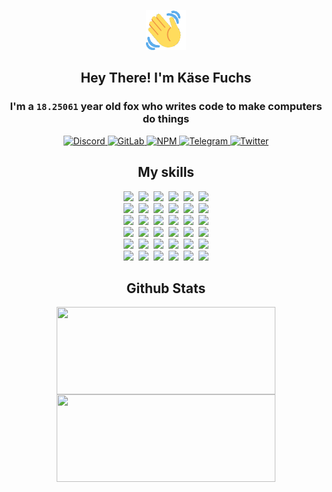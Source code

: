 <div><p align=center><img src=./resources/images/wave.gif width=64px height=64px></p><h2 align=center>Hey There! I'm Käse Fuchs</h2><h3 align=center>I'm a <code>18.25061</code> year old fox who writes code to make computers do things</h3><p align=center><a href=https://discord.com/users/507526681125322772><img alt=Discord src="https://img.shields.io/badge/Discord-5865F2?logo=discord&logoColor=white&style=flat-square#4cd0e43b6a7eb92952ba8fc489723eeb"> </a><a href=https://gitlab.com/kasefuchs><img alt=GitLab src="https://img.shields.io/badge/GitLab-330F63?logo=gitlab&logoColor=white&style=flat-square#4cd0e43b6a7eb92952ba8fc489723eeb"> </a><a href=https://npmjs.com/~kasefuchs><img alt=NPM src="https://img.shields.io/badge/NPM-CB3837?logo=npm&logoColor=white&style=flat-square#4cd0e43b6a7eb92952ba8fc489723eeb"> </a><a href=https://t.me/kasefuchs><img alt=Telegram src="https://img.shields.io/badge/Telegram-2CA5E0?logo=telegram&logoColor=white&style=flat-square#4cd0e43b6a7eb92952ba8fc489723eeb"> </a><a href=https://twitter.com/kasefuchs><img alt=Twitter src="https://img.shields.io/badge/Twitter-1DA1F2?logo=twitter&logoColor=white&style=flat-square#4cd0e43b6a7eb92952ba8fc489723eeb"></a></p><h2 align=center>My skills</h2><p align=center><a href=https://aws.amazon.com/ ><picture><source srcset="https://skillicons.dev/icons?i=aws&theme=dark#4cd0e43b6a7eb92952ba8fc489723eeb" media="(prefers-color-scheme: dark)"><source srcset="https://skillicons.dev/icons?i=aws&theme=light#4cd0e43b6a7eb92952ba8fc489723eeb" media="(prefers-color-scheme: light), (prefers-color-scheme: no-preference)"><img src="https://skillicons.dev/icons?i=aws&theme=light#4cd0e43b6a7eb92952ba8fc489723eeb"></picture></a>&nbsp;&nbsp;<a href=https://en.wikipedia.org/wiki/Bash_(Unix_shell)><picture><source srcset="https://skillicons.dev/icons?i=bash&theme=dark#4cd0e43b6a7eb92952ba8fc489723eeb" media="(prefers-color-scheme: dark)"><source srcset="https://skillicons.dev/icons?i=bash&theme=light#4cd0e43b6a7eb92952ba8fc489723eeb" media="(prefers-color-scheme: light), (prefers-color-scheme: no-preference)"><img src="https://skillicons.dev/icons?i=bash&theme=light#4cd0e43b6a7eb92952ba8fc489723eeb"></picture></a>&nbsp;&nbsp;<a href=https://discord.com/developers/docs><picture><source srcset="https://skillicons.dev/icons?i=bots&theme=dark#4cd0e43b6a7eb92952ba8fc489723eeb" media="(prefers-color-scheme: dark)"><source srcset="https://skillicons.dev/icons?i=bots&theme=light#4cd0e43b6a7eb92952ba8fc489723eeb" media="(prefers-color-scheme: light), (prefers-color-scheme: no-preference)"><img src="https://skillicons.dev/icons?i=bots&theme=light#4cd0e43b6a7eb92952ba8fc489723eeb"></picture></a>&nbsp;&nbsp;<a href=https://www.cloudflare.com/ ><picture><source srcset="https://skillicons.dev/icons?i=cloudflare&theme=dark#4cd0e43b6a7eb92952ba8fc489723eeb" media="(prefers-color-scheme: dark)"><source srcset="https://skillicons.dev/icons?i=cloudflare&theme=light#4cd0e43b6a7eb92952ba8fc489723eeb" media="(prefers-color-scheme: light), (prefers-color-scheme: no-preference)"><img src="https://skillicons.dev/icons?i=cloudflare&theme=light#4cd0e43b6a7eb92952ba8fc489723eeb"></picture></a>&nbsp;&nbsp;<a href=https://en.wikipedia.org/wiki/CSS><picture><source srcset="https://skillicons.dev/icons?i=css&theme=dark#4cd0e43b6a7eb92952ba8fc489723eeb" media="(prefers-color-scheme: dark)"><source srcset="https://skillicons.dev/icons?i=css&theme=light#4cd0e43b6a7eb92952ba8fc489723eeb" media="(prefers-color-scheme: light), (prefers-color-scheme: no-preference)"><img src="https://skillicons.dev/icons?i=css&theme=light#4cd0e43b6a7eb92952ba8fc489723eeb"></picture></a>&nbsp;&nbsp;<a href=https://www.docker.com/ ><picture><source srcset="https://skillicons.dev/icons?i=docker&theme=dark#4cd0e43b6a7eb92952ba8fc489723eeb" media="(prefers-color-scheme: dark)"><source srcset="https://skillicons.dev/icons?i=docker&theme=light#4cd0e43b6a7eb92952ba8fc489723eeb" media="(prefers-color-scheme: light), (prefers-color-scheme: no-preference)"><img src="https://skillicons.dev/icons?i=docker&theme=light#4cd0e43b6a7eb92952ba8fc489723eeb"></picture></a><br><a href=https://www.electronjs.org/ ><picture><source srcset="https://skillicons.dev/icons?i=electron&theme=dark#4cd0e43b6a7eb92952ba8fc489723eeb" media="(prefers-color-scheme: dark)"><source srcset="https://skillicons.dev/icons?i=electron&theme=light#4cd0e43b6a7eb92952ba8fc489723eeb" media="(prefers-color-scheme: light), (prefers-color-scheme: no-preference)"><img src="https://skillicons.dev/icons?i=electron&theme=light#4cd0e43b6a7eb92952ba8fc489723eeb"></picture></a>&nbsp;&nbsp;<a href=https://expressjs.com/ ><picture><source srcset="https://skillicons.dev/icons?i=express&theme=dark#4cd0e43b6a7eb92952ba8fc489723eeb" media="(prefers-color-scheme: dark)"><source srcset="https://skillicons.dev/icons?i=express&theme=light#4cd0e43b6a7eb92952ba8fc489723eeb" media="(prefers-color-scheme: light), (prefers-color-scheme: no-preference)"><img src="https://skillicons.dev/icons?i=express&theme=light#4cd0e43b6a7eb92952ba8fc489723eeb"></picture></a>&nbsp;&nbsp;<a href=https://www.figma.com/ ><picture><source srcset="https://skillicons.dev/icons?i=figma&theme=dark#4cd0e43b6a7eb92952ba8fc489723eeb" media="(prefers-color-scheme: dark)"><source srcset="https://skillicons.dev/icons?i=figma&theme=light#4cd0e43b6a7eb92952ba8fc489723eeb" media="(prefers-color-scheme: light), (prefers-color-scheme: no-preference)"><img src="https://skillicons.dev/icons?i=figma&theme=light#4cd0e43b6a7eb92952ba8fc489723eeb"></picture></a>&nbsp;&nbsp;<a href=https://firebase.google.com/ ><picture><source srcset="https://skillicons.dev/icons?i=firebase&theme=dark#4cd0e43b6a7eb92952ba8fc489723eeb" media="(prefers-color-scheme: dark)"><source srcset="https://skillicons.dev/icons?i=firebase&theme=light#4cd0e43b6a7eb92952ba8fc489723eeb" media="(prefers-color-scheme: light), (prefers-color-scheme: no-preference)"><img src="https://skillicons.dev/icons?i=firebase&theme=light#4cd0e43b6a7eb92952ba8fc489723eeb"></picture></a>&nbsp;&nbsp;<a href=https://flask.palletsprojects.com/ ><picture><source srcset="https://skillicons.dev/icons?i=flask&theme=dark#4cd0e43b6a7eb92952ba8fc489723eeb" media="(prefers-color-scheme: dark)"><source srcset="https://skillicons.dev/icons?i=flask&theme=light#4cd0e43b6a7eb92952ba8fc489723eeb" media="(prefers-color-scheme: light), (prefers-color-scheme: no-preference)"><img src="https://skillicons.dev/icons?i=flask&theme=light#4cd0e43b6a7eb92952ba8fc489723eeb"></picture></a>&nbsp;&nbsp;<a href=https://cloud.google.com/ ><picture><source srcset="https://skillicons.dev/icons?i=gcp&theme=dark#4cd0e43b6a7eb92952ba8fc489723eeb" media="(prefers-color-scheme: dark)"><source srcset="https://skillicons.dev/icons?i=gcp&theme=light#4cd0e43b6a7eb92952ba8fc489723eeb" media="(prefers-color-scheme: light), (prefers-color-scheme: no-preference)"><img src="https://skillicons.dev/icons?i=gcp&theme=light#4cd0e43b6a7eb92952ba8fc489723eeb"></picture></a><br><a href=https://git-scm.com/ ><picture><source srcset="https://skillicons.dev/icons?i=git&theme=dark#4cd0e43b6a7eb92952ba8fc489723eeb" media="(prefers-color-scheme: dark)"><source srcset="https://skillicons.dev/icons?i=git&theme=light#4cd0e43b6a7eb92952ba8fc489723eeb" media="(prefers-color-scheme: light), (prefers-color-scheme: no-preference)"><img src="https://skillicons.dev/icons?i=git&theme=light#4cd0e43b6a7eb92952ba8fc489723eeb"></picture></a>&nbsp;&nbsp;<a href=https://github.com/ ><picture><source srcset="https://skillicons.dev/icons?i=github&theme=dark#4cd0e43b6a7eb92952ba8fc489723eeb" media="(prefers-color-scheme: dark)"><source srcset="https://skillicons.dev/icons?i=github&theme=light#4cd0e43b6a7eb92952ba8fc489723eeb" media="(prefers-color-scheme: light), (prefers-color-scheme: no-preference)"><img src="https://skillicons.dev/icons?i=github&theme=light#4cd0e43b6a7eb92952ba8fc489723eeb"></picture></a>&nbsp;&nbsp;<a href=https://gitlab.com/ ><picture><source srcset="https://skillicons.dev/icons?i=gitlab&theme=dark#4cd0e43b6a7eb92952ba8fc489723eeb" media="(prefers-color-scheme: dark)"><source srcset="https://skillicons.dev/icons?i=gitlab&theme=light#4cd0e43b6a7eb92952ba8fc489723eeb" media="(prefers-color-scheme: light), (prefers-color-scheme: no-preference)"><img src="https://skillicons.dev/icons?i=gitlab&theme=light#4cd0e43b6a7eb92952ba8fc489723eeb"></picture></a>&nbsp;&nbsp;<a href=https://www.heroku.com/ ><picture><source srcset="https://skillicons.dev/icons?i=heroku&theme=dark#4cd0e43b6a7eb92952ba8fc489723eeb" media="(prefers-color-scheme: dark)"><source srcset="https://skillicons.dev/icons?i=heroku&theme=light#4cd0e43b6a7eb92952ba8fc489723eeb" media="(prefers-color-scheme: light), (prefers-color-scheme: no-preference)"><img src="https://skillicons.dev/icons?i=heroku&theme=light#4cd0e43b6a7eb92952ba8fc489723eeb"></picture></a>&nbsp;&nbsp;<a href=https://en.wikipedia.org/wiki/HTML><picture><source srcset="https://skillicons.dev/icons?i=html&theme=dark#4cd0e43b6a7eb92952ba8fc489723eeb" media="(prefers-color-scheme: dark)"><source srcset="https://skillicons.dev/icons?i=html&theme=light#4cd0e43b6a7eb92952ba8fc489723eeb" media="(prefers-color-scheme: light), (prefers-color-scheme: no-preference)"><img src="https://skillicons.dev/icons?i=html&theme=light#4cd0e43b6a7eb92952ba8fc489723eeb"></picture></a>&nbsp;&nbsp;<a href=https://en.wikipedia.org/wiki/JavaScript><picture><source srcset="https://skillicons.dev/icons?i=js&theme=dark#4cd0e43b6a7eb92952ba8fc489723eeb" media="(prefers-color-scheme: dark)"><source srcset="https://skillicons.dev/icons?i=js&theme=light#4cd0e43b6a7eb92952ba8fc489723eeb" media="(prefers-color-scheme: light), (prefers-color-scheme: no-preference)"><img src="https://skillicons.dev/icons?i=js&theme=light#4cd0e43b6a7eb92952ba8fc489723eeb"></picture></a><br><a href=https://en.wikipedia.org/wiki/Linux><picture><source srcset="https://skillicons.dev/icons?i=linux&theme=dark#4cd0e43b6a7eb92952ba8fc489723eeb" media="(prefers-color-scheme: dark)"><source srcset="https://skillicons.dev/icons?i=linux&theme=light#4cd0e43b6a7eb92952ba8fc489723eeb" media="(prefers-color-scheme: light), (prefers-color-scheme: no-preference)"><img src="https://skillicons.dev/icons?i=linux&theme=light#4cd0e43b6a7eb92952ba8fc489723eeb"></picture></a>&nbsp;&nbsp;<a href=https://mui.com/ ><picture><source srcset="https://skillicons.dev/icons?i=materialui&theme=dark#4cd0e43b6a7eb92952ba8fc489723eeb" media="(prefers-color-scheme: dark)"><source srcset="https://skillicons.dev/icons?i=materialui&theme=light#4cd0e43b6a7eb92952ba8fc489723eeb" media="(prefers-color-scheme: light), (prefers-color-scheme: no-preference)"><img src="https://skillicons.dev/icons?i=materialui&theme=light#4cd0e43b6a7eb92952ba8fc489723eeb"></picture></a>&nbsp;&nbsp;<a href=https://en.wikipedia.org/wiki/Markdown><picture><source srcset="https://skillicons.dev/icons?i=md&theme=dark#4cd0e43b6a7eb92952ba8fc489723eeb" media="(prefers-color-scheme: dark)"><source srcset="https://skillicons.dev/icons?i=md&theme=light#4cd0e43b6a7eb92952ba8fc489723eeb" media="(prefers-color-scheme: light), (prefers-color-scheme: no-preference)"><img src="https://skillicons.dev/icons?i=md&theme=light#4cd0e43b6a7eb92952ba8fc489723eeb"></picture></a>&nbsp;&nbsp;<a href=https://www.mongodb.com/ ><picture><source srcset="https://skillicons.dev/icons?i=mongodb&theme=dark#4cd0e43b6a7eb92952ba8fc489723eeb" media="(prefers-color-scheme: dark)"><source srcset="https://skillicons.dev/icons?i=mongodb&theme=light#4cd0e43b6a7eb92952ba8fc489723eeb" media="(prefers-color-scheme: light), (prefers-color-scheme: no-preference)"><img src="https://skillicons.dev/icons?i=mongodb&theme=light#4cd0e43b6a7eb92952ba8fc489723eeb"></picture></a>&nbsp;&nbsp;<a href=https://www.mysql.com/ ><picture><source srcset="https://skillicons.dev/icons?i=mysql&theme=dark#4cd0e43b6a7eb92952ba8fc489723eeb" media="(prefers-color-scheme: dark)"><source srcset="https://skillicons.dev/icons?i=mysql&theme=light#4cd0e43b6a7eb92952ba8fc489723eeb" media="(prefers-color-scheme: light), (prefers-color-scheme: no-preference)"><img src="https://skillicons.dev/icons?i=mysql&theme=light#4cd0e43b6a7eb92952ba8fc489723eeb"></picture></a>&nbsp;&nbsp;<a href=https://nextjs.org/ ><picture><source srcset="https://skillicons.dev/icons?i=nextjs&theme=dark#4cd0e43b6a7eb92952ba8fc489723eeb" media="(prefers-color-scheme: dark)"><source srcset="https://skillicons.dev/icons?i=nextjs&theme=light#4cd0e43b6a7eb92952ba8fc489723eeb" media="(prefers-color-scheme: light), (prefers-color-scheme: no-preference)"><img src="https://skillicons.dev/icons?i=nextjs&theme=light#4cd0e43b6a7eb92952ba8fc489723eeb"></picture></a><br><a href=https://nodejs.org/en/ ><picture><source srcset="https://skillicons.dev/icons?i=nodejs&theme=dark#4cd0e43b6a7eb92952ba8fc489723eeb" media="(prefers-color-scheme: dark)"><source srcset="https://skillicons.dev/icons?i=nodejs&theme=light#4cd0e43b6a7eb92952ba8fc489723eeb" media="(prefers-color-scheme: light), (prefers-color-scheme: no-preference)"><img src="https://skillicons.dev/icons?i=nodejs&theme=light#4cd0e43b6a7eb92952ba8fc489723eeb"></picture></a>&nbsp;&nbsp;<a href=https://www.postgresql.org/ ><picture><source srcset="https://skillicons.dev/icons?i=postgres&theme=dark#4cd0e43b6a7eb92952ba8fc489723eeb" media="(prefers-color-scheme: dark)"><source srcset="https://skillicons.dev/icons?i=postgres&theme=light#4cd0e43b6a7eb92952ba8fc489723eeb" media="(prefers-color-scheme: light), (prefers-color-scheme: no-preference)"><img src="https://skillicons.dev/icons?i=postgres&theme=light#4cd0e43b6a7eb92952ba8fc489723eeb"></picture></a>&nbsp;&nbsp;<a href=https://learn.microsoft.com/en-us/powershell/ ><picture><source srcset="https://skillicons.dev/icons?i=powershell&theme=dark#4cd0e43b6a7eb92952ba8fc489723eeb" media="(prefers-color-scheme: dark)"><source srcset="https://skillicons.dev/icons?i=powershell&theme=light#4cd0e43b6a7eb92952ba8fc489723eeb" media="(prefers-color-scheme: light), (prefers-color-scheme: no-preference)"><img src="https://skillicons.dev/icons?i=powershell&theme=light#4cd0e43b6a7eb92952ba8fc489723eeb"></picture></a>&nbsp;&nbsp;<a href=https://www.python.org/ ><picture><source srcset="https://skillicons.dev/icons?i=py&theme=dark#4cd0e43b6a7eb92952ba8fc489723eeb" media="(prefers-color-scheme: dark)"><source srcset="https://skillicons.dev/icons?i=py&theme=light#4cd0e43b6a7eb92952ba8fc489723eeb" media="(prefers-color-scheme: light), (prefers-color-scheme: no-preference)"><img src="https://skillicons.dev/icons?i=py&theme=light#4cd0e43b6a7eb92952ba8fc489723eeb"></picture></a>&nbsp;&nbsp;<a href=https://www.raspberrypi.org/ ><picture><source srcset="https://skillicons.dev/icons?i=raspberrypi&theme=dark#4cd0e43b6a7eb92952ba8fc489723eeb" media="(prefers-color-scheme: dark)"><source srcset="https://skillicons.dev/icons?i=raspberrypi&theme=light#4cd0e43b6a7eb92952ba8fc489723eeb" media="(prefers-color-scheme: light), (prefers-color-scheme: no-preference)"><img src="https://skillicons.dev/icons?i=raspberrypi&theme=light#4cd0e43b6a7eb92952ba8fc489723eeb"></picture></a>&nbsp;&nbsp;<a href=https://reactjs.org/ ><picture><source srcset="https://skillicons.dev/icons?i=react&theme=dark#4cd0e43b6a7eb92952ba8fc489723eeb" media="(prefers-color-scheme: dark)"><source srcset="https://skillicons.dev/icons?i=react&theme=light#4cd0e43b6a7eb92952ba8fc489723eeb" media="(prefers-color-scheme: light), (prefers-color-scheme: no-preference)"><img src="https://skillicons.dev/icons?i=react&theme=light#4cd0e43b6a7eb92952ba8fc489723eeb"></picture></a><br><a href=https://redux.js.org/ ><picture><source srcset="https://skillicons.dev/icons?i=redux&theme=dark#4cd0e43b6a7eb92952ba8fc489723eeb" media="(prefers-color-scheme: dark)"><source srcset="https://skillicons.dev/icons?i=redux&theme=light#4cd0e43b6a7eb92952ba8fc489723eeb" media="(prefers-color-scheme: light), (prefers-color-scheme: no-preference)"><img src="https://skillicons.dev/icons?i=redux&theme=light#4cd0e43b6a7eb92952ba8fc489723eeb"></picture></a>&nbsp;&nbsp;<a href=https://en.wikipedia.org/wiki/Regular_expression><picture><source srcset="https://skillicons.dev/icons?i=regex&theme=dark#4cd0e43b6a7eb92952ba8fc489723eeb" media="(prefers-color-scheme: dark)"><source srcset="https://skillicons.dev/icons?i=regex&theme=light#4cd0e43b6a7eb92952ba8fc489723eeb" media="(prefers-color-scheme: light), (prefers-color-scheme: no-preference)"><img src="https://skillicons.dev/icons?i=regex&theme=light#4cd0e43b6a7eb92952ba8fc489723eeb"></picture></a>&nbsp;&nbsp;<a href=https://en.wikipedia.org/wiki/Sass_(stylesheet_language)><picture><source srcset="https://skillicons.dev/icons?i=sass&theme=dark#4cd0e43b6a7eb92952ba8fc489723eeb" media="(prefers-color-scheme: dark)"><source srcset="https://skillicons.dev/icons?i=sass&theme=light#4cd0e43b6a7eb92952ba8fc489723eeb" media="(prefers-color-scheme: light), (prefers-color-scheme: no-preference)"><img src="https://skillicons.dev/icons?i=sass&theme=light#4cd0e43b6a7eb92952ba8fc489723eeb"></picture></a>&nbsp;&nbsp;<a href=https://www.typescriptlang.org/ ><picture><source srcset="https://skillicons.dev/icons?i=ts&theme=dark#4cd0e43b6a7eb92952ba8fc489723eeb" media="(prefers-color-scheme: dark)"><source srcset="https://skillicons.dev/icons?i=ts&theme=light#4cd0e43b6a7eb92952ba8fc489723eeb" media="(prefers-color-scheme: light), (prefers-color-scheme: no-preference)"><img src="https://skillicons.dev/icons?i=ts&theme=light#4cd0e43b6a7eb92952ba8fc489723eeb"></picture></a>&nbsp;&nbsp;<a href=https://unity.com/ ><picture><source srcset="https://skillicons.dev/icons?i=unity&theme=dark#4cd0e43b6a7eb92952ba8fc489723eeb" media="(prefers-color-scheme: dark)"><source srcset="https://skillicons.dev/icons?i=unity&theme=light#4cd0e43b6a7eb92952ba8fc489723eeb" media="(prefers-color-scheme: light), (prefers-color-scheme: no-preference)"><img src="https://skillicons.dev/icons?i=unity&theme=light#4cd0e43b6a7eb92952ba8fc489723eeb"></picture></a>&nbsp;&nbsp;<a href=https://workers.cloudflare.com/ ><picture><source srcset="https://skillicons.dev/icons?i=workers&theme=dark#4cd0e43b6a7eb92952ba8fc489723eeb" media="(prefers-color-scheme: dark)"><source srcset="https://skillicons.dev/icons?i=workers&theme=light#4cd0e43b6a7eb92952ba8fc489723eeb" media="(prefers-color-scheme: light), (prefers-color-scheme: no-preference)"><img src="https://skillicons.dev/icons?i=workers&theme=light#4cd0e43b6a7eb92952ba8fc489723eeb"></picture></a><br></p><h2 align=center>Github Stats</h2><p align=center><picture><source srcset="https://github-readme-stats-kasefuchs.vercel.app/api/?count_private=true&hide_border=true&hide_rank=true&line_height=20&hide_title=true&username=Kasefuchs&theme=dark#4cd0e43b6a7eb92952ba8fc489723eeb" media="(prefers-color-scheme: dark)"><source srcset="https://github-readme-stats-kasefuchs.vercel.app/api/?count_private=true&hide_border=true&hide_rank=true&line_height=20&hide_title=true&username=Kasefuchs&theme=light#4cd0e43b6a7eb92952ba8fc489723eeb" media="(prefers-color-scheme: light), (prefers-color-scheme: no-preference)"><img align=middle width=350 height=140 src="https://github-readme-stats-kasefuchs.vercel.app/api/?count_private=true&hide_border=true&hide_rank=true&line_height=20&hide_title=true&username=Kasefuchs&theme=light#4cd0e43b6a7eb92952ba8fc489723eeb"></picture><picture><source srcset="https://github-readme-stats-kasefuchs.vercel.app/api/top-langs/?count_private=true&hide_border=true&layout=compact&username=Kasefuchs&theme=dark#4cd0e43b6a7eb92952ba8fc489723eeb" media="(prefers-color-scheme: dark)"><source srcset="https://github-readme-stats-kasefuchs.vercel.app/api/top-langs/?count_private=true&hide_border=true&layout=compact&username=Kasefuchs&theme=light#4cd0e43b6a7eb92952ba8fc489723eeb" media="(prefers-color-scheme: light), (prefers-color-scheme: no-preference)"><img align=middle width=350 height=140 src="https://github-readme-stats-kasefuchs.vercel.app/api/top-langs/?count_private=true&hide_border=true&layout=compact&username=Kasefuchs&theme=light#4cd0e43b6a7eb92952ba8fc489723eeb"></picture></p><img src="https://hit.yhype.me/github/profile?user_id=64592097#4cd0e43b6a7eb92952ba8fc489723eeb" alt=""></div>
